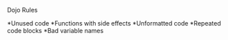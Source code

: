 Dojo Rules

*Unused code
*Functions with side effects
*Unformatted code
*Repeated code blocks
*Bad variable names

